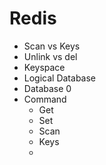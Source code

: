 # Redis
* Scan vs Keys
* Unlink vs del
* Keyspace
* Logical Database
* Database 0
* Command
  * Get
  * Set
  * Scan
  * Keys
  * 
